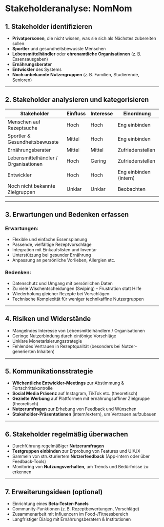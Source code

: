 # Stakeholderanalyse: NomNom

## 1. Stakeholder identifizieren

- **Privatpersonen**, die nicht wissen, was sie sich als Nächstes zubereiten sollen
- **Sportler** und gesundheitsbewusste Menschen
- **Lebensmittelhändler** oder **ehrenamtliche Organisationen** (z. B. Essensausgaben)
- **Ernährungsberater**
- **Entwickler** des Systems
- **Noch unbekannte Nutzergruppen** (z. B. Familien, Studierende, Senioren)

---

## 2. Stakeholder analysieren und kategorisieren

| Stakeholder                               | Einfluss | Interesse | Einordnung            |
|------------------------------------------|----------|-----------|------------------------|
| Menschen auf Rezeptsuche                 | Hoch     | Hoch      | Eng einbinden         |
| Sportler & Gesundheitsbewusste           | Mittel   | Hoch      | Eng einbinden         |
| Ernährungsberater                        | Mittel   | Mittel    | Zufriedenstellen      |
| Lebensmittelhändler / Organisationen     | Hoch     | Gering    | Zufriedenstellen      |
| Entwickler                               | Hoch     | Hoch      | Eng einbinden (intern)|
| Noch nicht bekannte Zielgruppen          | Unklar   | Unklar    | Beobachten            |

---

## 3. Erwartungen und Bedenken erfassen

### Erwartungen:
- Flexible und einfache Essensplanung
- Passende, vielfältige Rezeptvorschläge
- Integration mit Einkaufslisten und Inventar
- Unterstützung bei gesunder Ernährung
- Anpassung an persönliche Vorlieben, Allergien etc.

### Bedenken:
- Datenschutz und Umgang mit persönlichen Daten
- Zu viele Wischentscheidungen (Swiping) – Frustration statt Hilfe
- Wiederholung gleicher Rezepte bei Vorschlägen
- Technische Komplexität für weniger technikaffine Nutzergruppen

---

## 4. Risiken und Widerstände

- Mangelndes Interesse von Lebensmittelhändlern / Organisationen
- Geringe Nutzerbindung durch eintönige Vorschläge
- Unklare Monetarisierungsstrategie
- Fehlendes Vertrauen in Rezeptqualität (besonders bei Nutzer-generierten Inhalten)

---

## 5. Kommunikationsstrategie

- **Wöchentliche Entwickler-Meetings** zur Abstimmung & Fortschrittskontrolle
- **Social Media Präsenz** auf Instagram, TikTok etc. (theoretisch)
- **Gezielte Werbung** auf Plattformen mit ernährungsaffiner Zielgruppe (theoretisch)
- **Nutzerumfragen** zur Erhebung von Feedback und Wünschen
- **Stakeholder-Präsentationen** (intern/extern), um Vertrauen aufzubauen

---

## 6. Stakeholder regelmäßig überwachen

- Durchführung regelmäßiger **Nutzerumfragen**
- **Testgruppen einbinden** zur Erprobung von Features und UI/UX
- Sammeln von strukturiertem **Nutzerfeedback** (App-intern oder über Feedback-Tools)
- Monitoring von **Nutzungsverhalten**, um Trends und Bedürfnisse zu erkennen

---

## 7. Erweiterungsideen (optional)

- Einrichtung eines **Beta-Tester-Panels**
- Community-Funktionen (z. B. Rezeptbewertungen, Vorschläge)
- Zusammenarbeit mit Influencern im Food-/Fitnessbereich
- Langfristiger Dialog mit Ernährungsberatern & Institutionen

